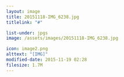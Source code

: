 ```yaml
---
layout: image
title: 20151118-IMG_6238.jpg
titlelink: "#"

list-under: jpgs
image: /assets/images/20151118-IMG_6238.jpg

icon: image2.png
alttext: "[IMG]"
modified-date: 2015-11-19 02:28
filesize: 1.7M
---
```

